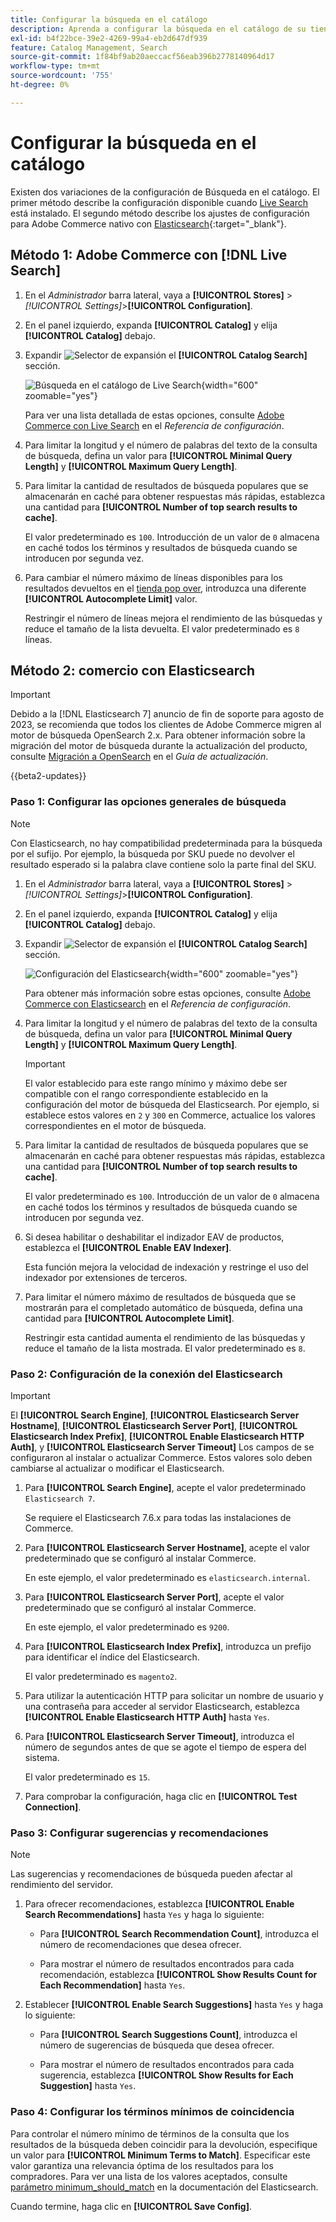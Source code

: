 ```yaml
---
title: Configurar la búsqueda en el catálogo
description: Aprenda a configurar la búsqueda en el catálogo de su tienda.
exl-id: b4f22bce-39e2-4269-99a4-eb2d647df939
feature: Catalog Management, Search
source-git-commit: 1f84bf9ab20aeccacf56eab396b2778140964d17
workflow-type: tm+mt
source-wordcount: '755'
ht-degree: 0%

---
```


# Configurar la búsqueda en el catálogo

Existen dos variaciones de la configuración de Búsqueda en el catálogo. El primer método describe la configuración disponible cuando [Live Search](https://experienceleague.adobe.com/docs/commerce-merchant-services/live-search/overview.html) está instalado. El segundo método describe los ajustes de configuración para Adobe Commerce nativo con [Elasticsearch][1]{:target=&quot;_blank&quot;}.

## Método 1: Adobe Commerce con [!DNL Live Search]

1. En el _Administrador_ barra lateral, vaya a **[!UICONTROL Stores]** > _[!UICONTROL Settings]_>**[!UICONTROL Configuration]**.

1. En el panel izquierdo, expanda **[!UICONTROL Catalog]** y elija **[!UICONTROL Catalog]** debajo.

1. Expandir ![Selector de expansión](../assets/icon-display-expand.png) el **[!UICONTROL Catalog Search]** sección.

   ![Búsqueda en el catálogo de Live Search](../configuration-reference/catalog/assets/catalog-search-live-search.png){width="600" zoomable="yes"}

   Para ver una lista detallada de estas opciones, consulte [Adobe Commerce con Live Search](../configuration-reference/catalog/catalog.md#adobe-commerce-with-live-search) en el _Referencia de configuración_.

1. Para limitar la longitud y el número de palabras del texto de la consulta de búsqueda, defina un valor para **[!UICONTROL Minimal Query Length]** y **[!UICONTROL Maximum Query Length]**.

1. Para limitar la cantidad de resultados de búsqueda populares que se almacenarán en caché para obtener respuestas más rápidas, establezca una cantidad para **[!UICONTROL Number of top search results to cache]**.

   El valor predeterminado es `100`. Introducción de un valor de `0` almacena en caché todos los términos y resultados de búsqueda cuando se introducen por segunda vez.

1. Para cambiar el número máximo de líneas disponibles para los resultados devueltos en el [tienda pop over](https://experienceleague.adobe.com/docs/commerce-merchant-services/live-search/live-search-storefront/quick-tour.html), introduzca una diferente **[!UICONTROL Autocomplete Limit]** valor.

   Restringir el número de líneas mejora el rendimiento de las búsquedas y reduce el tamaño de la lista devuelta. El valor predeterminado es `8` líneas.

## Método 2: comercio con Elasticsearch

>[!IMPORTANT]
>
>Debido a la [!DNL Elasticsearch 7] anuncio de fin de soporte para agosto de 2023, se recomienda que todos los clientes de Adobe Commerce migren al motor de búsqueda OpenSearch 2.x. Para obtener información sobre la migración del motor de búsqueda durante la actualización del producto, consulte [Migración a OpenSearch](https://experienceleague.adobe.com/docs/commerce-operations/upgrade-guide/prepare/opensearch-migration.html) en el _Guía de actualización_.

{{beta2-updates}}

### Paso 1: Configurar las opciones generales de búsqueda

>[!NOTE]
>
>Con Elasticsearch, no hay compatibilidad predeterminada para la búsqueda por el sufijo. Por ejemplo, la búsqueda por SKU puede no devolver el resultado esperado si la palabra clave contiene solo la parte final del SKU.

1. En el _Administrador_ barra lateral, vaya a **[!UICONTROL Stores]** > _[!UICONTROL Settings]_>**[!UICONTROL Configuration]**.

1. En el panel izquierdo, expanda **[!UICONTROL Catalog]** y elija **[!UICONTROL Catalog]** debajo.

1. Expandir ![Selector de expansión](../assets/icon-display-expand.png) el **[!UICONTROL Catalog Search]** sección.

   ![Configuración del Elasticsearch](../configuration-reference/catalog/assets/catalog-search-elasticsearch.png){width="600" zoomable="yes"}

   Para obtener más información sobre estas opciones, consulte [Adobe Commerce con Elasticsearch](../configuration-reference/catalog/catalog.md#adobe-commerce-with-elasticsearch) en el _Referencia de configuración_.

1. Para limitar la longitud y el número de palabras del texto de la consulta de búsqueda, defina un valor para **[!UICONTROL Minimal Query Length]** y **[!UICONTROL Maximum Query Length]**.

   >[!IMPORTANT]
   >
   >El valor establecido para este rango mínimo y máximo debe ser compatible con el rango correspondiente establecido en la configuración del motor de búsqueda del Elasticsearch. Por ejemplo, si establece estos valores en `2` y `300` en Commerce, actualice los valores correspondientes en el motor de búsqueda.

1. Para limitar la cantidad de resultados de búsqueda populares que se almacenarán en caché para obtener respuestas más rápidas, establezca una cantidad para **[!UICONTROL Number of top search results to cache]**.

   El valor predeterminado es `100`. Introducción de un valor de `0` almacena en caché todos los términos y resultados de búsqueda cuando se introducen por segunda vez.

1. Si desea habilitar o deshabilitar el indizador EAV de productos, establezca el **[!UICONTROL Enable EAV Indexer]**.

   Esta función mejora la velocidad de indexación y restringe el uso del indexador por extensiones de terceros.

1. Para limitar el número máximo de resultados de búsqueda que se mostrarán para el completado automático de búsqueda, defina una cantidad para **[!UICONTROL Autocomplete Limit]**.

   Restringir esta cantidad aumenta el rendimiento de las búsquedas y reduce el tamaño de la lista mostrada. El valor predeterminado es `8`.

### Paso 2: Configuración de la conexión del Elasticsearch

>[!IMPORTANT]
>
>El **[!UICONTROL Search Engine]**, **[!UICONTROL Elasticsearch Server Hostname]**, **[!UICONTROL Elasticsearch Server Port]**, **[!UICONTROL Elasticsearch Index Prefix]**, **[!UICONTROL Enable Elasticsearch HTTP Auth]**, y **[!UICONTROL Elasticsearch Server Timeout]** Los campos de se configuraron al instalar o actualizar Commerce. Estos valores solo deben cambiarse al actualizar o modificar el Elasticsearch.

1. Para **[!UICONTROL Search Engine]**, acepte el valor predeterminado `Elasticsearch 7`.

   Se requiere el Elasticsearch 7.6.x para todas las instalaciones de Commerce.

1. Para **[!UICONTROL Elasticsearch Server Hostname]**, acepte el valor predeterminado que se configuró al instalar Commerce.

   En este ejemplo, el valor predeterminado es `elasticsearch.internal`.

1. Para **[!UICONTROL Elasticsearch Server Port]**, acepte el valor predeterminado que se configuró al instalar Commerce.

   En este ejemplo, el valor predeterminado es `9200`.

1. Para **[!UICONTROL Elasticsearch Index Prefix]**, introduzca un prefijo para identificar el índice del Elasticsearch.

   El valor predeterminado es `magento2`.

1. Para utilizar la autenticación HTTP para solicitar un nombre de usuario y una contraseña para acceder al servidor Elasticsearch, establezca **[!UICONTROL Enable Elasticsearch HTTP Auth]** hasta `Yes`.

1. Para **[!UICONTROL Elasticsearch Server Timeout]**, introduzca el número de segundos antes de que se agote el tiempo de espera del sistema.

   El valor predeterminado es `15`.

1. Para comprobar la configuración, haga clic en **[!UICONTROL Test Connection]**.

### Paso 3: Configurar sugerencias y recomendaciones

>[!NOTE]
>
>Las sugerencias y recomendaciones de búsqueda pueden afectar al rendimiento del servidor.

1. Para ofrecer recomendaciones, establezca **[!UICONTROL Enable Search Recommendations]** hasta `Yes` y haga lo siguiente:

   - Para **[!UICONTROL Search Recommendation Count]**, introduzca el número de recomendaciones que desea ofrecer.

   - Para mostrar el número de resultados encontrados para cada recomendación, establezca **[!UICONTROL Show Results Count for Each Recommendation]** hasta `Yes`.

1. Establecer **[!UICONTROL Enable Search Suggestions]** hasta `Yes` y haga lo siguiente:

   - Para **[!UICONTROL Search Suggestions Count]**, introduzca el número de sugerencias de búsqueda que desea ofrecer.

   - Para mostrar el número de resultados encontrados para cada sugerencia, establezca **[!UICONTROL Show Results for Each Suggestion]** hasta `Yes`.

### Paso 4: Configurar los términos mínimos de coincidencia

Para controlar el número mínimo de términos de la consulta que los resultados de la búsqueda deben coincidir para la devolución, especifique un valor para **[!UICONTROL Minimum Terms to Match]**. Especificar este valor garantiza una relevancia óptima de los resultados para los compradores. Para ver una lista de los valores aceptados, consulte [parámetro minimum_should_match](https://www.elastic.co/guide/en/elasticsearch/reference/current/query-dsl-minimum-should-match.html) en la documentación del Elasticsearch.

Cuando termine, haga clic en **[!UICONTROL Save Config]**.

[1]: https://experienceleague.adobe.com/docs/commerce-operations/installation-guide/prerequisites/search-engine/overview.html
[2]: https://experienceleague.adobe.com/docs/commerce-operations/configuration-guide/search/overview-search.html
